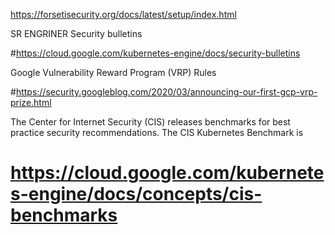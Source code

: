 https://forsetisecurity.org/docs/latest/setup/index.html

SR ENGRINER
Security bulletins

#https://cloud.google.com/kubernetes-engine/docs/security-bulletins


Google Vulnerability Reward Program (VRP) Rules

#https://security.googleblog.com/2020/03/announcing-our-first-gcp-vrp-prize.html



The Center for Internet Security (CIS) releases benchmarks for best practice security recommendations. The CIS Kubernetes Benchmark is
# https://cloud.google.com/kubernetes-engine/docs/concepts/cis-benchmarks
